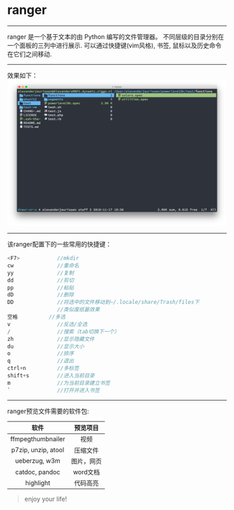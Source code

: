 # ranger
--------

ranger 是一个基于文本的由 Python 编写的文件管理器。
不同层级的目录分别在一个面板的三列中进行展示.
可以通过快捷键(vim风格), 书签, 鼠标以及历史命令在它们之间移动. 

--------
效果如下：
![截图](./plugins/ranger_devicons/screenshot.png)

--------
该ranger配置下的一些常用的快捷键：
```C
<F7>    		//mkdir
cw      		//重命名
yy      		//复制
dd      		//剪切
pp      		//粘贴
dD      		//删除
DD 				//将选中的文件移动到~/.locale/share/Trash/files下
				//类似废纸篓效果
空格    		//多选
v       		//反选/全选
/       		//搜索（tab切换下一个）
zh      		//显示隐藏文件
du      		//显示大小
o       		//排序
q       		//退出
ctrl+n  		//多标签
shift+s 		//进入当前目录
m 				//为当前目录建立书签
`				//打开并进入书签
```

--------
ranger预览文件需要的软件包:

|        软件         |  预览项目  |
| :-----------------: | :--------: |
|  ffmpegthumbnailer  |    视频    |
| p7zip, unzip, atool |  压缩文件  |
|    ueberzug, w3m    | 图片，网页 |
|   catdoc, pandoc    |  word文档  |
|      highlight      |  代码高亮  |

> enjoy your life!
